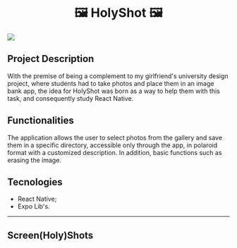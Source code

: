 <h1 align="center">🖼️ HolyShot 🖼️</h1>
<img loading="lazy" src="https://img.shields.io/badge/version%20-%200.2%20-%20blue" />

<h2>Project Description</h2>
With the premise of being a complement to my girlfriend's university design project, where students had to take photos and place them in an image bank app, the idea for HolyShot was born as a way to help them with this task, and consequently study React Native.

<h2>Functionalities</h2>
The application allows the user to select photos from the gallery and save them in a specific directory, accessible only through the app, in polaroid format with a customized description.
In addition, basic functions such as erasing the image.

<h2>Tecnologies</h2>
<ul>
  <li>React Native;</li>
  <li>Expo Lib's.</li>
</ul>

<hr>

<h2>Screen(Holy)Shots</h2>




